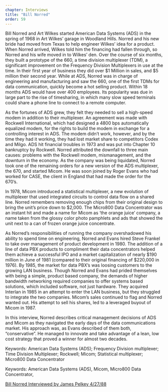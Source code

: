 ```yaml
---
chapter: Interviews
title: "Bill Norred"
order: 59
---
```


Bill Norred and Art Wilkes started American Data Systems (ADS) in the spring of 1968 in Art Wilkes’ garage in Woodland Hills. Norred and his new bride had moved from Texas to help engineer Wilkes’ idea for a product. When Norred arrived, Wilkes told him the financing had fallen through, so Norred and his wife moved in to Wilkes’ den. Over the course of six months, they built a prototype of the 660, a time division multiplexer (TDM), a significant improvement on the Frequency Division Multiplexers in use at the time. In their first year of business they did over $1 Million in sales, and $5 million their second year. While at ADS, Norred was in charge of engineering and manufacturing and saw the 660, one of the first TDMs for data communication, quickly become a hot selling product. Within 18 months ADS would have over 400 employees. Its popularity was due in large part to the rise of timesharing, in which many slow speed terminals could share a phone line to connect to a remote computer.

As the fortunes of ADS grew, they felt they needed to sell a high-speed modem in addition to their multiplexer. An agreement was made with Rockwell International, which had designed a 4800 bps automatically equalized modem, for the rights to build the modem in exchange for a controlling interest in ADS. The modem didn’t work, however, and by the time they had it working, they had lost market share to competitors Codex and Milgo. ADS hit financial troubles in 1973 and was put into Chapter 10 bankruptcy by Rockwell. Norred attributed the downfall to three main causes: problems with the Rockwell modem, mismanagement, and the downturn in the economy. As the company was being liquidated, Norred took one of the remaining orders for a new version of the ADS multiplexer, the 670, and started Micom. He was soon joined by Roger Evans who had worked for CASE, the client in England that had made the order for the 670’s.

In 1978, Micom introduced a statistical multiplexer, a new evolution of multiplexer that used integrated circuits to control data flow on a shared line. Norred remembers removing enough chips from their original design to bring the unit’s price down to $2,000. The Micro800 Data Concentrator was an instant hit and made a name for Micom as ‘the orange juice’ company, a name taken from the glossy color photo pamphlets and ads that showed the unit next to a can of frozen orange juice concentrate. 

As Norred’s responsibilities of running the company overshadowed his ability to spend time on engineering, Norred and Evans hired Steve Frankel to take over management of product development in 1980. The addition of a line of data PBX products to compliment their data concentrators helped them achieve a successful IPO and a market capitalization of nearly $190 million in June of 1981 (compared to their original financing of $220,000 in 1976). By 1985, the market for data PBX’s was loosing customers to the growing LAN business. Though Norred and Evans had prided themselves with being a simple, product based company, the demands of higher bandwidth networking required companies to offer systems based solutions, which included software, not just hardware. They acquired Interlan in 1985 in an attempt to enter the LAN business, but they struggled to integrate the two companies. Micom’s sales continued to flag and Norred wanted out. His attempt to sell his shares, led to a leveraged buyout of Micom in 1987.

In this interview, Norred describes critical management decisions of ADS and Micom as they navigated the early days of the data communications market. His approach was, as Evans described of them both, “conservative”. He managed to innovate and take advantage of a lean, low cost strategy that proved a winner for almost two decades.

Keywords: American Data Systems (ADS); Frequency Division multiplexer; Time Division Multiplexer; Rockwell; Micom; Statistical multiplexer; Micro800 Data Concentrator

Keywords: American Data Systems (ADS), Micom, Micro800 Data Concentrator,

[Bill Norred Interviewed by James Pelkey 4/27/88](https://archive.computerhistory.org/resources/access/text/2018/07/102738827-05-01-acc.pdf)
